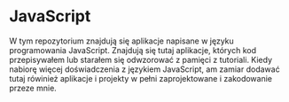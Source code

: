 # JavaScript
W tym repozytorium znajdują się aplikacje napisane w języku programowania JavaScript. Znajdują się tutaj aplikacje, których kod przepisywałem lub starałem się odwzorować z pamięci z tutoriali. Kiedy nabiorę więcej doświadczenia z językiem JavaScript, am zamiar dodawać tutaj rówinież aplikacje i projekty w pełni zaprojektowane i zakodowanie przeze mnie.
